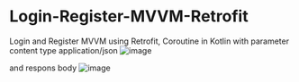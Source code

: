 # Login-Register-MVVM-Retrofit
Login and Register MVVM using Retrofit, Coroutine in Kotlin
with parameter content type application/json
![image](https://user-images.githubusercontent.com/28746063/177036231-2093a843-436c-450f-8866-661318fa5710.png)

and respons body 
![image](https://user-images.githubusercontent.com/28746063/177036252-acbfde1b-393b-4042-88ee-7a8b6a1925eb.png)
